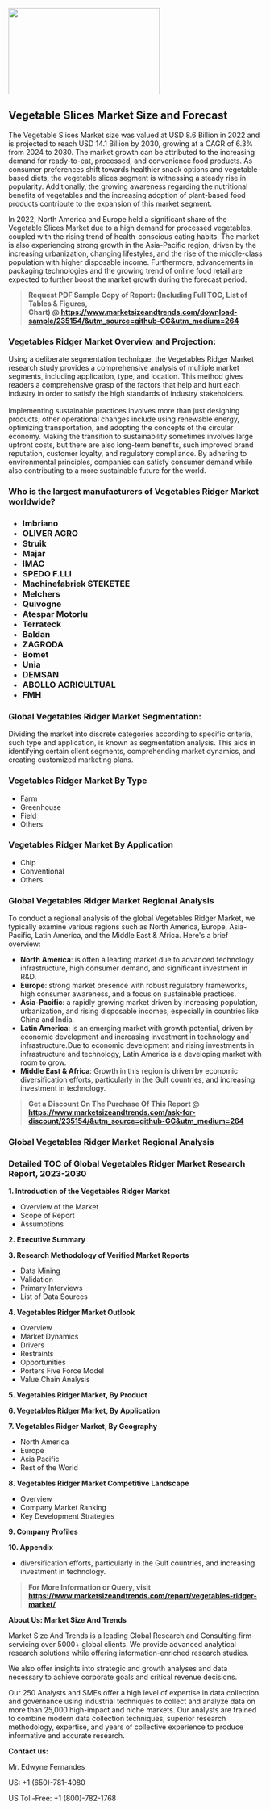 <p><img class="alignnone size-medium wp-image-20088" src="https://ffe5etoiles.com/wp-content/uploads/2024/12/MST1-300x171.png" alt="" width="300" height="171" /></p><h2>Vegetable Slices Market Size and Forecast</h2><p>The Vegetable Slices Market size was valued at USD 8.6 Billion in 2022 and is projected to reach USD 14.1 Billion by 2030, growing at a CAGR of 6.3% from 2024 to 2030. The market growth can be attributed to the increasing demand for ready-to-eat, processed, and convenience food products. As consumer preferences shift towards healthier snack options and vegetable-based diets, the vegetable slices segment is witnessing a steady rise in popularity. Additionally, the growing awareness regarding the nutritional benefits of vegetables and the increasing adoption of plant-based food products contribute to the expansion of this market segment.</p><p>In 2022, North America and Europe held a significant share of the Vegetable Slices Market due to a high demand for processed vegetables, coupled with the rising trend of health-conscious eating habits. The market is also experiencing strong growth in the Asia-Pacific region, driven by the increasing urbanization, changing lifestyles, and the rise of the middle-class population with higher disposable income. Furthermore, advancements in packaging technologies and the growing trend of online food retail are expected to further boost the market growth during the forecast period.</p></p><blockquote id="" class=""><strong>Request PDF Sample Copy of Report: (Including Full TOC, List of Tables &amp; Figures, Chart)&nbsp;@&nbsp;<strong><a href="https://www.marketsizeandtrends.com/download-sample/235154/&utm_source=github-GC&utm_medium=264" target="_blank">https://www.marketsizeandtrends.com/download-sample/235154/&utm_source=github-GC&utm_medium=264</a></strong></strong></blockquote><h3 id="" class="">Vegetables Ridger Market&nbsp;Overview and Projection:</h3><p id="" class="">Using a deliberate segmentation technique, the Vegetables Ridger Market research study provides a comprehensive analysis of multiple market segments, including application, type, and location. This method gives readers a comprehensive grasp of the factors that help and hurt each industry in order to satisfy the high standards of industry stakeholders. <br /> <br />Implementing sustainable practices involves more than just designing products; other operational changes include using renewable energy, optimizing transportation, and adopting the concepts of the circular economy. Making the transition to sustainability sometimes involves large upfront costs, but there are also long-term benefits, such improved brand reputation, customer loyalty, and regulatory compliance. By adhering to environmental principles, companies can satisfy consumer demand while also contributing to a more sustainable future for the world.</p><h3 id="" class="">Who is the largest manufacturers of&nbsp;Vegetables Ridger Market worldwide?</h3><h3 class=""><p><ul><li>Imbriano </li><li> OLIVER AGRO </li><li> Struik </li><li> Majar </li><li> IMAC </li><li> SPEDO F.LLI </li><li> Machinefabriek STEKETEE </li><li> Melchers </li><li> Quivogne </li><li> Atespar Motorlu </li><li> Terrateck </li><li> Baldan </li><li> ZAGRODA </li><li> Bomet </li><li> Unia </li><li> DEMSAN </li><li> ABOLLO AGRICULTUAL </li><li> FMH</li></ul></p></h3><h3 id="" class="">Global&nbsp;Vegetables Ridger Market Segmentation:</h3><p id="" class="">Dividing the market into discrete categories according to specific criteria, such type and application, is known as segmentation analysis. This aids in identifying certain client segments, comprehending market dynamics, and creating customized marketing plans.</p><h3 id="" class="">Vegetables Ridger Market&nbsp;By Type</h3><p><p><ul><li>Farm</li><li> Greenhouse</li><li> Field</li><li> Others</p></li></ul></p></p><h3 id="" class="">Vegetables Ridger Market&nbsp;By Application</h3><p class=""><p><ul><li>Chip</li><li> Conventional</li><li> Others</li></ul></p></p><h3 id="" class="">Global Vegetables Ridger Market Regional Analysis</h3><p id="" class="">To conduct a regional analysis of the global Vegetables Ridger Market, we typically examine various regions such as North America, Europe, Asia-Pacific, Latin America, and the Middle East &amp; Africa. Here's a brief overview:</p><ul><li><strong>North America</strong>: is often a leading market due to advanced technology infrastructure, high consumer demand, and significant investment in R&amp;D.</li><li><strong>Europe</strong>: strong market presence with robust regulatory frameworks, high consumer awareness, and a focus on sustainable practices.</li><li><strong>Asia-Pacific</strong>: a rapidly growing market driven by increasing population, urbanization, and rising disposable incomes, especially in countries like China and India.</li><li><strong>Latin America</strong>: is an emerging market with growth potential, driven by economic development and increasing investment in technology and infrastructure.Due to economic development and rising investments in infrastructure and technology, Latin America is a developing market with room to grow.</li><li><strong>Middle East &amp; Africa</strong>: Growth in this region is driven by economic diversification efforts, particularly in the Gulf countries, and increasing investment in technology.</li></ul><blockquote id="" class=""><strong>Get a Discount On The Purchase Of This Report @ <strong><a href="https://www.marketsizeandtrends.com/ask-for-discount/235154/&utm_source=github-GC&utm_medium=264" target="_blank">https://www.marketsizeandtrends.com/ask-for-discount/235154/&utm_source=github-GC&utm_medium=264</a></strong></strong></blockquote><h3 id="" class="">Global Vegetables Ridger Market Regional Analysis</h3><h3 id="" class="">Detailed TOC of Global Vegetables Ridger Market Research Report, 2023-2030</h3><p id="" class=""><strong>1. Introduction of the Vegetables Ridger Market</strong></p><ul><li>Overview of the Market</li><li>Scope of Report</li><li>Assumptions</li></ul><p id="" class=""><strong>2. Executive Summary</strong></p><p id="" class=""><strong>3. Research Methodology of Verified Market Reports</strong></p><ul><li>Data Mining</li><li>Validation</li><li>Primary Interviews</li><li>List of Data Sources</li></ul><p id="" class=""><strong>4. Vegetables Ridger Market Outlook</strong></p><ul><li>Overview</li><li>Market Dynamics</li><li>Drivers</li><li>Restraints</li><li>Opportunities</li><li>Porters Five Force Model</li><li>Value Chain Analysis</li></ul><p id="" class=""><strong>5. Vegetables Ridger Market, By Product</strong></p><p id="" class=""><strong>6. Vegetables Ridger Market, By Application</strong></p><p id="" class=""><strong>7. Vegetables Ridger Market, By Geography</strong></p><ul><li>North America</li><li>Europe</li><li>Asia Pacific</li><li>Rest of the World</li></ul><p id="" class=""><strong>8. Vegetables Ridger Market Competitive Landscape</strong></p><ul><li>Overview</li><li>Company Market Ranking</li><li>Key Development Strategies</li></ul><p id="" class=""><strong>9. Company Profiles</strong></p><p id="" class=""><strong>10. Appendix</strong></p><ul><li>diversification efforts, particularly in the Gulf countries, and increasing investment in technology.</li></ul><blockquote id="" class=""><strong>For More Information or Query, visit <strong><strong><a href="https://www.marketsizeandtrends.com/report/vegetables-ridger-market/" target="_blank">https://www.marketsizeandtrends.com/report/vegetables-ridger-market/</a></strong></strong></strong></blockquote><p id="" class=""><strong>About Us: Market Size And Trends</strong></p><p id="" class="">Market Size And Trends is a leading Global Research and Consulting firm servicing over 5000+ global clients. We provide advanced analytical research solutions while offering information-enriched research studies.</p><p id="" class="">We also offer insights into strategic and growth analyses and data necessary to achieve corporate goals and critical revenue decisions.</p><p id="" class="">Our 250 Analysts and SMEs offer a high level of expertise in data collection and governance using industrial techniques to collect and analyze data on more than 25,000 high-impact and niche markets. Our analysts are trained to combine modern data collection techniques, superior research methodology, expertise, and years of collective experience to produce informative and accurate research.</p><p id="" class=""><strong>Contact us:</strong></p><p id="" class="">Mr. Edwyne Fernandes</p><p id="" class="">US: +1 (650)-781-4080</p><p id="" class="">US Toll-Free: +1 (800)-782-1768</p>
